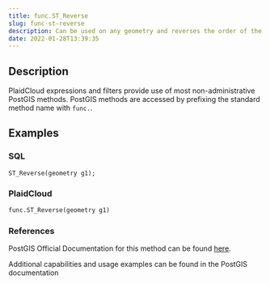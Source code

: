 ```yaml
---
title: func.ST_Reverse
slug: func-st-reverse
description: Can be used on any geometry and reverses the order of the vertexes
date: 2022-01-28T13:39:35
---
```



## Description


PlaidCloud expressions and filters provide use of most non-administrative PostGIS methods. PostGIS methods are accessed by prefixing the standard method name with `func.`.



## Examples


### SQL



```
ST_Reverse(geometry g1);
```


### PlaidCloud



```python
func.ST_Reverse(geometry g1)
```


### References


PostGIS Official Documentation for this method can be found [here](https://postgis.net/docs/manual-3.1/ST_Reverse.html).



Additional capabilities and usage examples can be found in the PostGIS documentation

